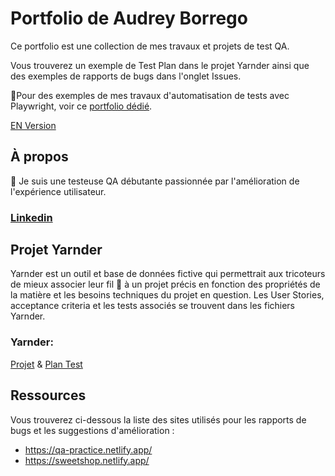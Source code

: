 # Portfolio de Audrey Borrego
Ce portfolio est une collection de mes travaux et projets de test QA.

Vous trouverez un exemple de Test Plan dans le projet Yarnder ainsi que des exemples de rapports de bugs dans l'onglet Issues.

🤖Pour des exemples de mes travaux d'automatisation de tests avec Playwright, voir ce [portfolio dédié](https://github.com/abrg-test/playwright-automated-tests).

[EN Version](https://github.com/abrg-test/abrgportfolioEN)
## À propos
🙌 Je suis une testeuse QA débutante passionnée par l'amélioration de l'expérience utilisateur.
### [Linkedin](https://www.linkedin.com/in/audrey-borrego-08a52095/)
## Projet Yarnder
Yarnder est un outil et base de données fictive qui permettrait aux tricoteurs de mieux associer leur fil :yarn: à un projet précis en fonction des propriétés de la matière et les besoins techniques du projet en question. Les User Stories, acceptance criteria et les tests associés se trouvent dans les fichiers Yarnder.
### Yarnder:
[Projet](https://github.com/abrg-test/abrgportfolioFR/blob/main/Projet%20Yarnder.FR.pdf) & [Plan Test](https://github.com/abrg-test/abrgportfolioFR/blob/main/Yarnder%20Plan%20Test.FR.pdf)
## Ressources
Vous trouverez ci-dessous la liste des sites utilisés pour les rapports de bugs et les suggestions d'amélioration :
* https://qa-practice.netlify.app/
* https://sweetshop.netlify.app/
